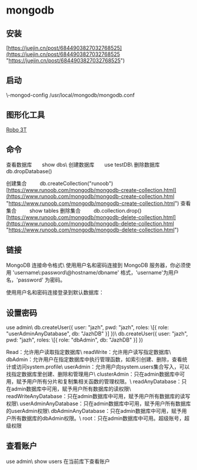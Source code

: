 # mongodb

## 安装

[https://juejin.cn/post/6844903827032768525](https://juejin.cn/post/6844903827032768525 "https://juejin.cn/post/6844903827032768525")

## 启动

\\-mongod-config /usr/local/mongodb/mongodb.conf

## 图形化工具

[Robo 3T](https://robomongo.org/download "Robo 3T")

## 命令

查看数据库       show dbs\\
创建数据库       use testDB\\
删除数据库       db.dropDatabase()

创建集合         db.createCollection("runoob") [https://www.runoob.com/mongodb/mongodb-create-collection.html](https://www.runoob.com/mongodb/mongodb-create-collection.html "https://www.runoob.com/mongodb/mongodb-create-collection.html")
查看集合         show tables
删除集合         db.collection.drop()   [https://www.runoob.com/mongodb/mongodb-delete-collection.html](https://www.runoob.com/mongodb/mongodb-delete-collection.html "https://www.runoob.com/mongodb/mongodb-delete-collection.html")

## 链接

MongoDB 连接命令格式\\
使用用户名和密码连接到 MongoDB 服务器，你必须使用 'username\\:password\\@hostname/dbname' 格式，'username'为用户名，'password' 为密码。

使用用户名和密码连接登录到默认数据库：

## 设置密码

use admin\\
db.createUser({ user: "jazh", pwd: "jazh", roles: \\\[{ role: "userAdminAnyDatabase", db: "JazhDB" }] })\\
db.createUser({ user: "jazh", pwd: "jazh", roles: \\\[{ role: "dbAdmin", db: "JazhDB" }] })

Read：允许用户读取指定数据库\\
readWrite：允许用户读写指定数据库\\
dbAdmin：允许用户在指定数据库中执行管理函数，如索引创建、删除，查看统计或访问system.profile\\
userAdmin：允许用户向system.users集合写入，可以找指定数据库里创建、删除和管理用户\\
clusterAdmin：只在admin数据库中可用，赋予用户所有分片和复制集相关函数的管理权限。\\
readAnyDatabase：只在admin数据库中可用，赋予用户所有数据库的读权限\\
readWriteAnyDatabase：只在admin数据库中可用，赋予用户所有数据库的读写权限\\
userAdminAnyDatabase：只在admin数据库中可用，赋予用户所有数据库的userAdmin权限\\
dbAdminAnyDatabase：只在admin数据库中可用，赋予用户所有数据库的dbAdmin权限。\\
root：只在admin数据库中可用。超级账号，超级权限

## 查看账户

use admin\\
show users 在当前库下查看账户
